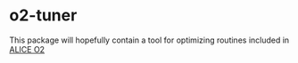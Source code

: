 # o2-tuner

This package will hopefully contain a tool for optimizing routines included in [ALICE O2](https://github.com/AliceO2Group/AliceO2)
